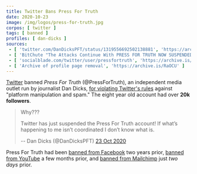 ```yaml
---
title: Twitter Bans Press For Truth
date: 2020-10-23
image: /img/logos/press-for-truth.jpg
corpos: [ twitter ]
tags: [ banned ]
profiles: [ dan-dicks ]
sources:
 - [ 'twitter.com/DanDicksPFT/status/1319556692502138881', 'https://archive.is/Gn39E' ]
 - [ 'BitChute "The Attacks Continue With PRESS FOR TRUTH NOW SUSPENDED ON TWITTER In Latest Tech War Mega Strike!!!" by Press For Truth (23 Oct 2020)', 'https://www.bitchute.com/video/gRyTJZ8O4s42/' ]
 - [ 'socialblade.com/twitter/user/pressfortruth', 'https://archive.is/D3qlS' ]
 - [ 'Archive of profile page removal', 'https://archive.is/RaOCU' ]
---
```


[Twitter](/twitter/) banned _Press For Truth_ (@PressForTruth), an independent
media outlet run by journalist Dan Dicks, [for violating Twitter's
rules](notice.jpg) against "platform manipulation and spam." The eight year old
account had over **20k followers**.

> Why??? 
> 
> Twitter has just suspended the Press For Truth account! If what’s happening
> to me isn’t coordinated I don’t know what is.
>
> -- Dan Dicks (@DanDicksPFT) [23 Oct 2020](https://archive.is/Gn39E)

Press For Truth had been [banned from
Facebook](/events/facebook-bans-press-for-truth/) two years prior, [banned from
YouTube](/events/youtube-bans-press-for-truth/) a few months prior, and [banned
from Mailchimp](/events/mailchimp-bans-press-for-truth/) just _two days_ prior.
